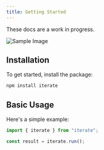 ```yaml
---
title: Getting Started
---
```


These docs are a work in progress.

![Sample Image](/backend/assets/nick.png)

## Installation

To get started, install the package:

```bash
npm install iterate
```

## Basic Usage

Here's a simple example:

```javascript
import { iterate } from "iterate";

const result = iterate.run();
```
